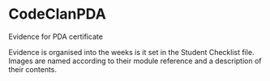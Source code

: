 # CodeClanPDA
Evidence for PDA certificate

Evidence is organised into the weeks is it set in the Student Checklist file. Images are named according to their module reference
and a description of their contents.
